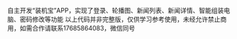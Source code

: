 自主开发“装机宝”APP，实现了登录、轮播图、新闻列表、新闻详情、智能组装电脑、密码修改等功能
以上代码并非完整版，仅供学习参考使用，未经允许禁止商用，如需合作请联系17685864083，微信同号
